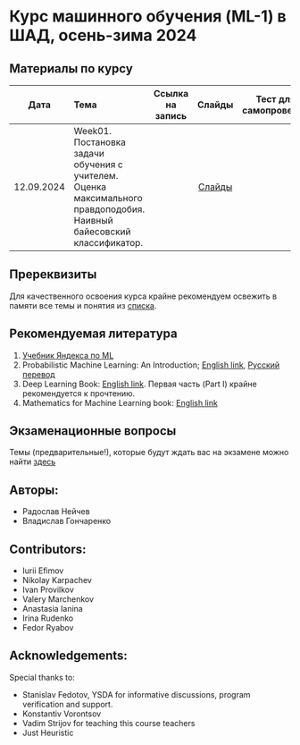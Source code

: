 # Курс машинного обучения (ML-1) в ШАД, осень-зима 2024

## Материалы по курсу

| Дата   | Тема                | Ссылка на запись | Слайды               | Тест для самопроверки             | Домашнее задание                  | Дедлайн          | Комментарии |
|:------:|:-----------------------|:------------:|:------------:|:-----------------------:|:------------------------:|:----------------------:|:----------------------:|
| 12.09.2024 | Week01. Постановка задачи обучения с учителем. Оценка максимального правдоподобия. Наивный байесовский классификатор. | | [Слайды](week0_01_naive_bayes/ml-basic_lect01_naive_bayes.pdf) | | | | |

## Пререквизиты
Для качественного освоения курса крайне рекомендуем освежить в памяти все темы и понятия из [списка](./prerequisites.md).

## Рекомендуемая литература
1. [Учебник Яндекса по ML](https://academy.yandex.ru/dataschool/book)
2. Probabilistic Machine Learning: An Introduction; [English link](https://probml.github.io/pml-book/book1.html), [Русский перевод](https://dmkpress.com/catalog/computer/data/978-5-93700-119-1/)
3. Deep Learning Book: [English link](https://www.deeplearningbook.org/). Первая часть (Part I) крайне рекомендуется к прочтению.
4. Mathematics for Machine Learning book: [English link](https://mml-book.github.io)
 
## Экзаменационные вопросы
Темы (предварительные!), которые будут ждать вас на экзамене можно найти [здесь](./approximate_program.pdf)


## Авторы:
* Радослав Нейчев
* Владислав Гончаренко

## Contributors:
* Iurii Efimov
* Nikolay Karpachev
* Ivan Provilkov
* Valery Marchenkov
* Anastasia Ianina
* Irina Rudenko
* Fedor Ryabov

## Acknowledgements:
Special thanks to:
* Stanislav Fedotov, YSDA for informative discussions, program verification and support.
* Konstantiv Vorontsov
* Vadim Strijov for teaching this course teachers
* Just Heuristic